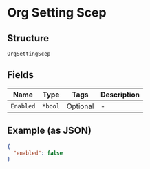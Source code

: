 
# Org Setting Scep

## Structure

`OrgSettingScep`

## Fields

| Name | Type | Tags | Description |
|  --- | --- | --- | --- |
| `Enabled` | `*bool` | Optional | - |

## Example (as JSON)

```json
{
  "enabled": false
}
```

